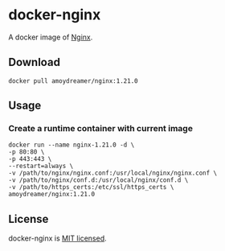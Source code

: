 # docker-nginx
A docker image of [Nginx](https://nginx.org).

## Download
```
docker pull amoydreamer/nginx:1.21.0
```

## Usage

### Create a runtime container with current image
```
docker run --name nginx-1.21.0 -d \
-p 80:80 \
-p 443:443 \
--restart=always \
-v /path/to/nginx/nginx.conf:/usr/local/nginx/nginx.conf \
-v /path/to/nginx/conf.d:/usr/local/nginx/conf.d \
-v /path/to/https_certs:/etc/ssl/https_certs \
amoydreamer/nginx:1.21.0
```

## License
docker-nginx is [MIT licensed](https://github.com/AmoyDreamer/docker-nginx/blob/master/LICENSE).
